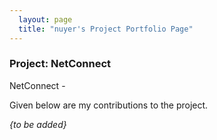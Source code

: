 ```yaml
---
  layout: page
  title: "nuyer's Project Portfolio Page"
---
```


### Project: NetConnect

NetConnect - 

Given below are my contributions to the project.

_{to be added}_

